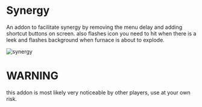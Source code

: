 # Synergy

An addon to facilitate synergy by removing the menu delay and adding shortcut buttons on screen.
also flashes icon you need to hit when there is a leek and flashes background when furnace is about to explode.

![synergy](https://i.imgur.com/klcy6m4.jpg)

# WARNING

this addon is most likely very noticeable by other players, use at your own risk.